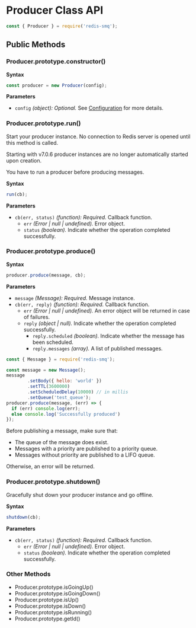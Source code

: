 # Producer Class API

```javascript
const { Producer } = require('redis-smq');
```

## Public Methods

### Producer.prototype.constructor()

**Syntax**

```javascript
const producer = new Producer(config);
```

**Parameters**

- `config` *(object): Optional.*  See [Configuration](/docs/configuration.md) for more details.


### Producer.prototype.run()

Start your producer instance. No connection to Redis server is opened until this method is called.

Starting with v7.0.6 producer instances are no longer automatically started upon creation.

You have to run a producer before producing messages.

**Syntax**

```javascript
run(cb);
```

**Parameters**
- `cb(err, status)` *(function): Required.* Callback function.
  - `err` *(Error | null | undefined).* Error object.
  - `status` *(boolean).* Indicate whether the operation completed successfully.

### Producer.prototype.produce()

**Syntax**

```javascript
producer.produce(message, cb);
```

**Parameters**

- `message` *(Message): Required.* Message instance.
- `cb(err, reply)` *(function): Required.* Callback function.
  - `err` *(Error | null | undefined).* An error object will be returned in case of failures.
  - `reply` *(object | null).* Indicate whether the operation completed successfully.
    - `reply.scheduled` *(boolean).* Indicate whether the message has been scheduled.
    - `reply.messages` *(array).* A list of published messages.

```javascript
const { Message } = require('redis-smq');

const message = new Message();
message
        .setBody({ hello: 'world' })
        .setTTL(3600000)
        .setScheduledDelay(10000) // in millis
        .setQueue('test_queue');
producer.produce(message, (err) => {
  if (err) console.log(err);
  else console.log('Successfully produced')
});
```

Before publishing a message, make sure that:

- The queue of the message does exist.
- Messages with a priority are published to a priority queue.
- Messages without priority are published to a LIFO queue.

Otherwise, an error will be returned.

### Producer.prototype.shutdown()

Gracefully shut down your producer instance and go offline.

**Syntax**

```javascript
shutdown(cb);
```

**Parameters**
- `cb(err, status)` *(function): Required.* Callback function.
  - `err` *(Error | null | undefined).* Error object.
  - `status` *(boolean).* Indicate whether the operation completed successfully.

### Other Methods

- Producer.prototype.isGoingUp()
- Producer.prototype.isGoingDown()
- Producer.prototype.isUp()
- Producer.prototype.isDown()
- Producer.prototype.isRunning()
- Producer.prototype.getId()
